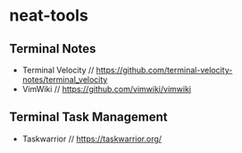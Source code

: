 # neat-tools

## Terminal Notes
- Terminal Velocity // https://github.com/terminal-velocity-notes/terminal_velocity
- VimWiki // https://github.com/vimwiki/vimwiki

## Terminal Task Management
- Taskwarrior // https://taskwarrior.org/
